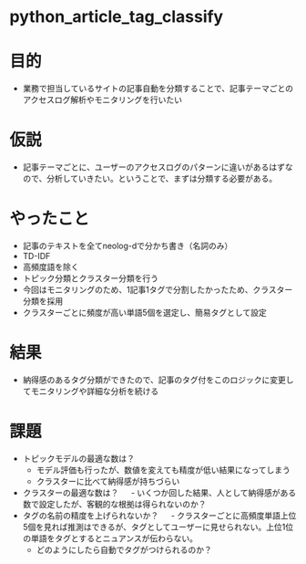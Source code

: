 # python_article_tag_classify


# 目的
 - 業務で担当しているサイトの記事自動を分類することで、記事テーマごとのアクセスログ解析やモニタリングを行いたい
 
# 仮説
 - 記事テーマごとに、ユーザーのアクセスログのパターンに違いがあるはずなので、分析していきたい。ということで、まずは分類する必要がある。

# やったこと
 - 記事のテキストを全てneolog-dで分かち書き（名詞のみ）
 - TD-IDF
 - 高頻度語を除く
 - トピック分類とクラスター分類を行う
 - 今回はモニタリングのため、1記事1タグで分割したかったため、クラスター分類を採用
 - クラスターごとに頻度が高い単語5個を選定し、簡易タグとして設定

# 結果
 - 納得感のあるタグ分類ができたので、記事のタグ付をこのロジックに変更してモニタリングや詳細な分析を続ける
 
# 課題
 - トピックモデルの最適な数は？
    - モデル評価も行ったが、数値を変えても精度が低い結果になってしまう
    - クラスターに比べて納得感が持ちづらい
 - クラスターの最適な数は？
 　 - いくつか回した結果、人として納得感がある数で設定したが、客観的な根拠は得られないのか？
 - タグの名前の精度を上げられないか？
 　 - クラスターごとに高頻度単語上位5個を見れば推測はできるが、タグとしてユーザーに見せられない。上位1位の単語をタグとするとニュアンスが伝わらない。
    - どのようにしたら自動でタグがつけられるのか？
